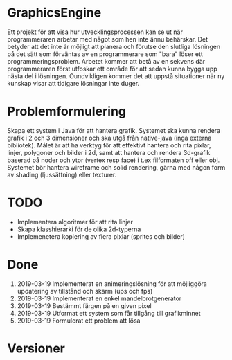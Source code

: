 # GraphicsEngine

Ett projekt för att visa hur utvecklingsprocessen kan se ut när programmeraren arbetar med något som hen inte ännu behärskar.
Det betyder att det inte är möjligt att planera och förutse den slutliga lösningen på det sätt som förväntas av en programmerare
som "bara" löser ett programmeringsproblem. Arbetet kommer att betå av en sekvens där programmeraren först utfoskar ett område
för att sedan kunna bygga upp nästa del i lösningen. Oundvikligen kommer det att uppstå situationer när ny kunskap visar att tidigare
lösningar inte duger.

# Problemformulering
Skapa ett system i Java för att hantera grafik. Systemet ska kunna rendera grafik i 2 och 3 dimensioner och ska utgå från
native-java (inga externa bibliotek). Målet är att ha verktyg för att effektivt hantera och rita pixlar, linjer, polygoner och bilder i 2d,
samt att hantera och rendera 3d-grafik baserad på noder och ytor (vertex resp face) i t.ex filformaten off eller obj. Systemet bör
hantera wireframe och solid rendering, gärna med någon form av shading (ljussättning) eller texturer.

# TODO
* Implementera algoritmer för att rita linjer
* Skapa klasshierarki för de olika 2d-typerna
* Implemenetera kopiering av flera pixlar (sprites och bilder)

# Done
1. 2019-03-19 Implementerat en animeringslösning för att möjliggöra updatering av tillstånd och skärm (ups och fps)
2. 2019-03-19 Implementerat en enkel mandelbrotgenerator
3. 2019-03-19 Bestämmt färgen på en given pixel
4. 2019-03-19 Utformat ett system som får tillgång till grafikminnet
5. 2019-03-19 Formulerat ett problem att lösa

# Versioner